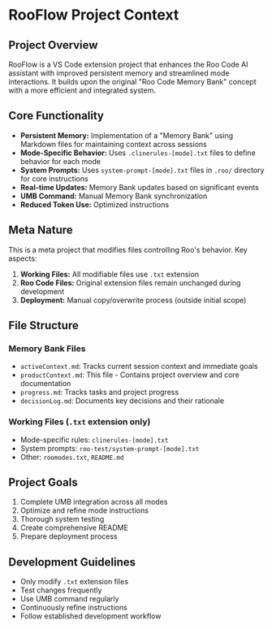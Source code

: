 # RooFlow Project Context

## Project Overview

RooFlow is a VS Code extension project that enhances the Roo Code AI assistant with improved persistent memory and streamlined mode interactions. It builds upon the original "Roo Code Memory Bank" concept with a more efficient and integrated system.

## Core Functionality

* **Persistent Memory:** Implementation of a "Memory Bank" using Markdown files for maintaining context across sessions
* **Mode-Specific Behavior:** Uses `.clinerules-[mode].txt` files to define behavior for each mode
* **System Prompts:** Uses `system-prompt-[mode].txt` files in `.roo/` directory for core instructions
* **Real-time Updates:** Memory Bank updates based on significant events
* **UMB Command:** Manual Memory Bank synchronization
* **Reduced Token Use:** Optimized instructions

## Meta Nature

This is a meta project that modifies files controlling Roo's behavior. Key aspects:

1. **Working Files:** All modifiable files use `.txt` extension
2. **Roo Code Files:** Original extension files remain unchanged during development
3. **Deployment:** Manual copy/overwrite process (outside initial scope)

## File Structure

### Memory Bank Files
* `activeContext.md`: Tracks current session context and immediate goals
* `productContext.md`: This file - Contains project overview and core documentation
* `progress.md`: Tracks tasks and project progress
* `decisionLog.md`: Documents key decisions and their rationale

### Working Files (`.txt` extension only)
* Mode-specific rules: `clinerules-[mode].txt`
* System prompts: `roo-test/system-prompt-[mode].txt`
* Other: `roomodes.txt`, `README.md`

## Project Goals

1. Complete UMB integration across all modes
2. Optimize and refine mode instructions
3. Thorough system testing
4. Create comprehensive README
5. Prepare deployment process

## Development Guidelines

* Only modify `.txt` extension files
* Test changes frequently
* Use UMB command regularly
* Continuously refine instructions
* Follow established development workflow